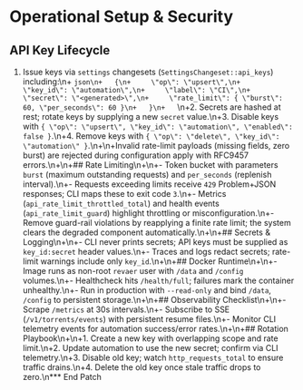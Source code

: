 # Operational Setup & Security

## API Key Lifecycle

1. Issue keys via `settings` changesets (`SettingsChangeset::api_keys`) including:\n+   ```json\n+   {\n+     \"op\": \"upsert\",\n+     \"key_id\": \"automation\",\n+     \"label\": \"CI\",\n+     \"secret\": \"<generated>\",\n+     \"rate_limit\": { \"burst\": 60, \"per_seconds\": 60 }\n+   }\n+   ```\n+2. Secrets are hashed at rest; rotate keys by supplying a new `secret` value.\n+3. Disable keys with `{ \"op\": \"upsert\", \"key_id\": \"automation\", \"enabled\": false }`.\n+4. Remove keys with `{ \"op\": \"delete\", \"key_id\": \"automation\" }`.\n+\n+Invalid rate-limit payloads (missing fields, zero burst) are rejected during configuration apply with RFC9457 errors.\n+\n+## Rate Limiting\n+\n+- Token bucket with parameters `burst` (maximum outstanding requests) and `per_seconds` (replenish interval).\n+- Requests exceeding limits receive `429` Problem+JSON responses; CLI maps these to exit code `3`.\n+- Metrics (`api_rate_limit_throttled_total`) and health events (`api_rate_limit_guard`) highlight throttling or misconfiguration.\n+- Remove guard-rail violations by reapplying a finite rate limit; the system clears the degraded component automatically.\n+\n+## Secrets & Logging\n+\n+- CLI never prints secrets; API keys must be supplied as `key_id:secret` header values.\n+- Traces and logs redact secrets; rate-limit warnings include only `key_id`.\n+\n+## Docker Runtime\n+\n+- Image runs as non-root `revaer` user with `/data` and `/config` volumes.\n+- Healthcheck hits `/health/full`; failures mark the container unhealthy.\n+- Run in production with `--read-only` and bind `/data`, `/config` to persistent storage.\n+\n+## Observability Checklist\n+\n+- Scrape `/metrics` at 30s intervals.\n+- Subscribe to SSE (`/v1/torrents/events`) with persistent resume files.\n+- Monitor CLI telemetry events for automation success/error rates.\n+\n+## Rotation Playbook\n+\n+1. Create a new key with overlapping scope and rate limit.\n+2. Update automation to use the new secret; confirm via CLI telemetry.\n+3. Disable old key; watch `http_requests_total` to ensure traffic drains.\n+4. Delete the old key once stale traffic drops to zero.\n*** End Patch
